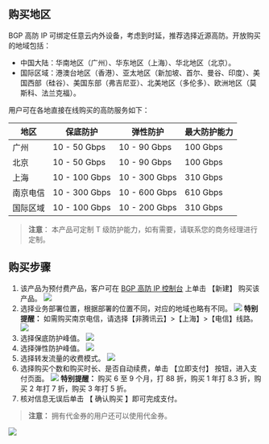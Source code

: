 ## 购买地区
BGP 高防 IP 可绑定任意云内外设备，考虑到时延，推荐选择近源高防。开放购买的地域包括：
- 中国大陆：华南地区（广州）、华东地区（上海）、华北地区（北京）。
- 国际区域：港澳台地区（香港）、亚太地区（新加坡、首尔、曼谷、印度）、美国西部（硅谷）、美国东部（弗吉尼亚）、北美地区（多伦多）、欧洲地区（莫斯科、法兰克福）。


用户可在各地直接在线购买的高防服务如下：

| 地区   | 保底防护       | 弹性防护       | 最大防护能力  |
| ------ | -------- | ------- | ------- |
| 广州   | 10 - 50 Gbps  | 10 - 90 Gbps  | 100 Gbps |
| 北京   | 10 - 50 Gbps  | 10 - 90 Gbps  | 100 Gbps |
| 上海   | 10 - 100 Gbps | 10 - 300 Gbps | 310 Gbps |
| 南京电信 | 10 - 300 Gbps | 10 - 600 Gbps | 610 Gbps |
| 国际区域   | 10 - 100 Gbps | 10 - 200 Gbps | 310 Gbps |


>**注意**：
>本产品可定制 T 级防护能力，如有需要，请联系您的商务经理进行定制。

## 购买步骤
1. 该产品为预付费产品，客户可在 [BGP 高防 IP 控制台](https://console.cloud.tencent.com/dayu/bgpip) 上单击 【新建】 购买该产品。
 ![](https://main.qcloudimg.com/raw/18740d9e43ba701c2a28eeb0283c164f.png)
2. 选择业务部署位置，根据部署的位置不同，对应的地域也略有不同。
 ![](https://main.qcloudimg.com/raw/089c13f6cac3080512c4a4439692c98d.png)
**特别提醒：**
如需购买南京电信，请选择【非腾讯云】>【上海】>【电信】线路。
 ![](https://main.qcloudimg.com/raw/f0295231fee0f168e7e5ac13e6e0bfa4.png)
3.  选择保底防护峰值。
 ![](https://main.qcloudimg.com/raw/76628db0af5f1caf5865090d0bb2968f.png)
4. 选择弹性防护峰值。
 ![](https://main.qcloudimg.com/raw/623e43de44210ee6431b3753fbedc76e.png)
5. 选择转发流量的收费模式。
 ![](https://main.qcloudimg.com/raw/e5bc2922b9a132745918b5ef37673023.png)
6.  选择购买个数和购买时长、是否自动续费，单击 【立即支付】 按钮，进入支付页面。
 ![](https://main.qcloudimg.com/raw/70008b44a267aed2e4d61319e57f8860.png)
 **特别提醒：**
 购买  6  至  9 个月，打  88  折，购买  1  年打  8.3  折，购买  2  年打  7  折，购买  3  年打  5 折。
7. 核对信息无误后单击 【 确认购买 】即可完成支付。
> **注意：**
> 拥有代金券的用户还可以使用代金券。

  ![](https://main.qcloudimg.com/raw/6632ace9b4e49cb16c05e71e8da561ba.png)



